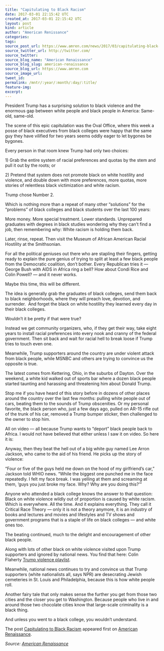 ```yaml
---
title: "Capitulating to Black Racism"
date: 2017-03-01 22:15:42 UTC
created_at: 2017-03-01 22:15:42 UTC
layout: post
kind: article
author: "American Renissance"
categories: 
tags: 
source_post_url: https://www.amren.com/news/2017/03/capitulating-black-racism/
source_twitter_url: http://twitter.com/
source_twitter: 
source_blog_name: "American Renaissance"
source_blog_slug: american-renaissance
source_blog_url: https://www.amren.com
source_image_url: 
tweet_id:
permalink: /mntr/:year/:month/:day/:title/
feature-img: 
excerpt:
---
```

<div id="fb-root"></div>
<p>President Trump has a surprising solution to black violence and the enormous gap between white people and black people in America: Same-old, same-old.</p>
<p>The scene of this epic capitulation was the Oval Office, where this week a posse of black executives from black colleges were happy that the same guy they have vilified for two years seems oddly eager to let bygones be bygones.</p>
<p>Every person in that room knew Trump had only two choices:</p>
<p>1) Grab the entire system of racial preferences and quotas by the stem and pull it out by the roots; or</p>
<p>2) Pretend that system does not promote black on white hostility and violence, and double down with more preferences, more quotas, more stories of relentless black victimization and white racism.</p>
<p>Trump chose Number 2.</p>
<p>Which is nothing more than a repeat of many other “solutions” for the “problems” of black colleges and black students over the last 100 years:</p>
<p>More money. More special treatment. Lower standards. Unprepared graduates with degrees in black studies wondering why they can’t find a job, then remembering why: White racism is holding them back.</p>
<p>Later, rinse, repeat. Then visit the Museum of African American Racial Hostility at the Smithsonian.</p>
<p>For all the political geniuses out there who are stapling their fingers, getting ready to explain the pure genius of trying to split at least a few black people from the Democratic coalition, don’t bother. Every Republican tries it — George Bush with AIDS in Africa ring a bell? How about Condi Rice and Colin Powell? — and it never works.</p>
<p>Maybe this time, this will be different.</p>
<p>The idea is generally grab the graduates of black colleges, send them back to black neighborhoods, where they will preach love, devotion, and surrender.  And forget the black on white hostility they learned every day in their black colleges.</p>
<p>Wouldn’t it be pretty if that were true?</p>
<p>Instead we get community organizers, who, if they get their way, take eight years to install racial preferences into every nook and cranny of the federal government. Then sit back and wait for racial hell to break loose if Trump tries to touch even one.</p>
<p>Meanwhile, Trump supporters around the country are under violent attack from black people, while MSNBC and others are trying to convince us the opposite is true.</p>
<p>The latest comes from Kettering, Ohio, in the suburbs of Dayton. Over the weekend, a white kid walked out of sports bar where a dozen black people started taunting and harassing and threatening him about Donald Trump.</p>
<p>Stop me if you have heard of this story before in dozens of other places around the country over the last few months: pulling white people out of cars, beating them to the sounds of Trump obscenities. Or my personal favorite, the black person who, just a few days ago, pulled on AR-15 rifle out of the trunk of his car, removed a Trump bumper sticker, then challenged to the owner to stop him.</p>
<p>All on video — all because Trump wants to “deport” black people back to Africa. I would not have believed that either unless I saw it on video. So here it is:</p>
<p style="text-align: center;"></p>
<p style="text-align: left;">Anyway, then they beat the hell out of a big white guy named Lee Arron Jackson, who came to the aid of his friend. He picks up the story of violence:</p>
<p style="text-align: center;"></p>
<p>“Four or five of the guys held me down on the hood of my girlfriend’s car,” Jackson told WHIO news. “While the biggest one punched me in the face repeatedly. I felt my face break. I was yelling at them and screaming at them, ‘guys you just broke my face. Why? Why are you doing this?’”</p>
<p>Anyone who attended a black college knows the answer to that question: Black on white violence wildly out of proportion is caused by white racism. Which is everywhere. All the time. And it explains everything. They call it Critical Race Theory — only it is not a theory anymore, it is an industry of books and lectures and movies and lifestyles and TV shows and government programs that is a staple of life on black colleges — and white ones too.</p>
<p>The beating continued, much to the delight and encouragement of other black people.</p>
<p>Along with lots of other black on white violence visited upon Trump supporters and ignored by national news. You find that here: Colin Flaherty <a href="https://www.youtube.com/playlist?list=PLrWfhyZLmyQROT-NoxFAGDA-2twwtCwjS">Trump violence playlist</a>.</p>
<p>Meanwhile, national news continues to try and convince us that Trump supporters (white nationalists all, says NPR) are desecrating Jewish cemeteries in St. Louis and Philadelphia, because this is how white people roll.</p>
<p>Another fairy tale that only makes sense the further you get from those two cities and the closer you get to Washington. Because people who live in and around those two chocolate cities know that large-scale criminality is a black thing.</p>
<p>And unless you went to a black college, you wouldn’t understand.</p>
<p>The post <a rel="nofollow" href="https://www.amren.com/news/2017/03/capitulating-black-racism/">Capitulating to Black Racism</a> appeared first on <a rel="nofollow" href="https://www.amren.com">American Renaissance</a>.</p><div class="">
    <i>Source: <a href="https://www.amren.com">American Renaissance</a></i>
</div>
